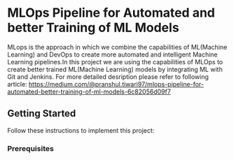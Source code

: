 # MLOps Pipeline for Automated and better Training of ML Models 
MLops is the approach in which we combine the capabilities of ML(Machine Learning) and DevOps to create more automated and intelligent Machine Learning pipelines.In this project we are using the capabilities of MLOps to create better trained ML(Machine Learning) models by integrating ML with Git and Jenkins.
For more detailed desription please refer to following article: https://medium.com/@pranshul.tiwari97/mlops-pipeline-for-automated-better-training-of-ml-models-6c82056d09f7

## Getting Started
Follow these instructions to implement this project:
### Prerequisites
